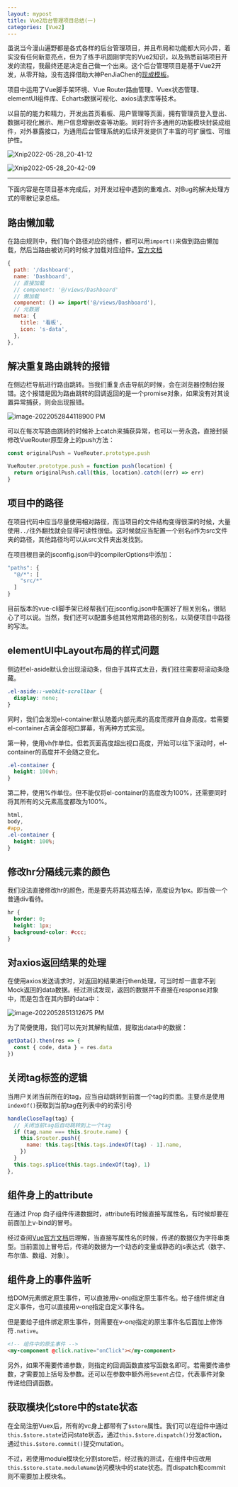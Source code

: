 ```yaml
---
layout: mypost
title: Vue2后台管理项目总结(一)
categories: [Vue2]
---
```


虽说当今漫山遍野都是各式各样的后台管理项目，并且布局和功能都大同小异，着实没有任何新意亮点，但为了练手巩固刚学完的Vue2知识，以及熟悉前端项目开发的流程，我最终还是决定自己做一个出来。这个后台管理项目是基于Vue2开发，从零开始，没有选择借助大神PenJiaChen的[现成模板](https://github.com/PanJiaChen/vue-admin-template)。

项目中运用了Vue脚手架环境、Vue Router路由管理、Vuex状态管理、elementUI组件库、Echarts数据可视化、axios请求库等技术。

以目前的能力和精力，开发出首页看板、用户管理等页面，拥有管理员登入登出、数据可视化展示、用户信息增删改查等功能。同时将许多通用的功能模块封装成组件，对外暴露接口，为通用后台管理系统的后续开发提供了丰富的可扩展性、可维护性。

![Xnip2022-05-28_20-41-12](Xnip2022-05-28_20-41-12.jpg)

![Xnip2022-05-28_20-42-09](Xnip2022-05-28_20-42-09.jpg)

---

下面内容是在项目基本完成后，对开发过程中遇到的重难点、对Bug的解决处理方式的零散记录总结。

## 路由懒加载

在路由规则中，我们每个路径对应的组件，都可以用`import()`来做到路由懒加载，然后当路由被访问的时候才加载对应组件。[官方文档](https://router.vuejs.org/zh/guide/advanced/lazy-loading.html)

```js
{
  path: '/dashboard',
  name: 'Dashboard',
  // 直接加载
  // component: '@/views/Dashboard'
  // 懒加载
  component: () => import('@/views/Dashboard'),
  // 元数据
  meta: {
    title: '看板',
    icon: 's-data',
  },
},
```

## 解决重复路由跳转的报错

在侧边栏导航进行路由跳转。当我们重复点击导航的时候，会在浏览器控制台报错。这个报错是因为路由跳转的回调返回的是一个promise对象，如果没有对其设置异常捕获，则会出现报错。

![image-2022052844118900 PM](image-2022052844118900%20PM.png)

可以在每次写路由跳转的时候补上catch来捕获异常，也可以一劳永逸，直接封装修改VueRouter原型身上的push方法：

```js
const originalPush = VueRouter.prototype.push

VueRouter.prototype.push = function push(location) {
  return originalPush.call(this, location).catch((err) => err)
}
```

## 项目中的路径

在项目代码中应当尽量使用相对路径，而当项目的文件结构变得很深的时候，大量使用`../`往外翻找就会显得可读性很低。这时候就应当配置一个别名`@`作为src文件夹的路径，其他路径均可以从src文件夹出发找到。

在项目根目录的jsconfig.json中的compilerOptions中添加：

```js
"paths": {
  "@/*": [
    "src/*"
  ]
}
```

目前版本的vue-cli脚手架已经帮我们在jsconfig.json中配置好了相关别名，很贴心了可以说。当然，我们还可以配置多组其他常用路径的别名，以简便项目中路径的写法。

## elementUI中Layout布局的样式问题

侧边栏el-aside默认会出现滚动条，但由于其样式太丑，我们往往需要将滚动条隐藏。

```css
.el-aside::-webkit-scrollbar {
  display: none; 
}
```

同时，我们会发现el-container默认随着内部元素的高度而撑开自身高度。若需要el-container占满全部视口屏幕，有两种方式实现。

第一种，使用vh作单位。但若页面高度超出视口高度，开始可以往下滚动时，el-container的高度并不会随之变化。

```css
.el-container {
  height: 100vh;
}
```

第二种，使用%作单位。但不能仅将el-container的高度改为100%，还需要同时将其所有的父元素高度都改为100%。

```css
html,
body,
#app,
.el-container {
  height: 100%;
}
```

## 修改hr分隔线元素的颜色

我们没法直接修改hr的颜色，而是要先将其边框去掉，高度设为1px。即当做一个普通div看待。

```css
hr {
  border: 0;
  height: 1px;
  background-color: #ccc;
}
```

## 对axios返回结果的处理

在使用axios发送请求时，对返回的结果进行then处理，可当时却一直拿不到Mock返回的data数据。经过测试发现，返回的数据并不直接在response对象中，而是包含在其内部的data中：

![image-2022052851312675 PM](image-2022052851312675%20PM.png)

为了简便使用，我们可以先对其解构赋值，提取出data中的数据：

```js
getData().then(res => {
  const { code, data } = res.data
})
```

## 关闭tag标签的逻辑

当用户关闭当前所在的tag，应当自动跳转到前面一个tag的页面。主要点是使用`indexOf()`获取到当前tag在列表中的的索引号

```js
handleCloseTag(tag) {
  // 关闭当前tag后自动跳转到上一个tag
  if (tag.name === this.$route.name) {
    this.$router.push({
      name: this.tags[this.tags.indexOf(tag) - 1].name,
    })
  }
  this.tags.splice(this.tags.indexOf(tag), 1)
},
```

## 组件身上的attribute

在通过 Prop 向子组件传递数据时，attribute有时候直接写属性名，有时候却要在前面加上v-bind的冒号。

经过查阅[Vue官方文档](https://cn.vuejs.org/v2/guide/components-props.html#%E4%BC%A0%E9%80%92%E9%9D%99%E6%80%81%E6%88%96%E5%8A%A8%E6%80%81-Prop)后理解，当直接写属性名的时候，传递的数据仅为字符串类型。当前面加上冒号后，传递的数据为一个动态的变量或静态的js表达式（数字、布尔值、数组、对象）。

## 组件身上的事件监听

给DOM元素绑定原生事件，可以直接用v-on`@`指定原生事件名。给子组件绑定自定义事件，也可以直接用v-on`@`指定自定义事件名。

但是要给子组件绑定原生事件，则需要在v-on`@`指定的原生事件名后面加上修饰符`.native`。

```html
<!-- 组件中的原生事件 -->
<my-component @click.native="onClick"></my-component>
```

另外，如果不需要传递参数，则指定的回调函数直接写函数名即可。若需要传递参数，才需要加上括号及参数。还可以在参数中额外用`$event`占位，代表事件对象传递给回调函数。

## 获取模块化store中的state状态

在全局注册Vuex后，所有的vc身上都带有了`$store`属性。我们可以在组件中通过`this.$store.state`访问state状态，通过`this.$store.dispatch()`分发action，通过`this.$store.commit()`提交mutation。

不过，若使用module模块化分割store后，经过我的测试，在组件中应改用`this.$store.state.moduleName`访问模块中的state状态。而dispatch和commit则不需要加上模块名。

